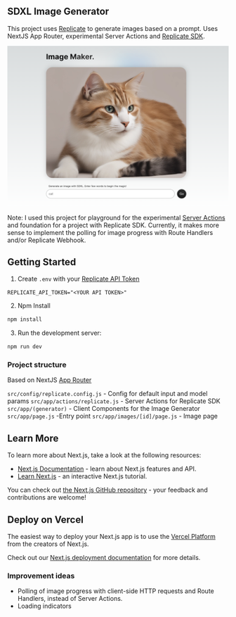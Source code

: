 ## SDXL Image Generator
 This project uses [Replicate](https://replicate.com) to generate images based on a prompt.
 Uses NextJS App Router, experimental Server Actions and [Replicate SDK](https://github.com/replicate/replicate-javascript).
 
![Site preview](public/site-preview.png)


Note: I used this project for playground for the experimental [Server Actions](https://nextjs.org/docs/app/api-reference/functions/server-actions) and foundation for a project with Replicate SDK.
Currently, it makes more sense to implement the polling for image progress with Route Handlers and/or Replicate Webhook.

## Getting Started

1. Create `.env` with your [Replicate API Token](https://replicate.com/account/api-tokens)

```
REPLICATE_API_TOKEN="<YOUR API TOKEN>"
```

2. Npm Install
```bash
npm install
```

3. Run the development server:

```bash
npm run dev
```

### Project structure
Based on NextJS [App Router](https://nextjs.org/docs/app)

`src/config/replicate.config.js` - Config for default input and model params
`src/app/actions/replicate.js` - Server Actions for Replicate SDK
`src/app/(generator)` - Client Components for the Image Generator
`src/app/page.js` -Entry point
`src/app/images/[id]/page.js` - Image page


## Learn More

To learn more about Next.js, take a look at the following resources:

- [Next.js Documentation](https://nextjs.org/docs) - learn about Next.js features and API.
- [Learn Next.js](https://nextjs.org/learn) - an interactive Next.js tutorial.

You can check out [the Next.js GitHub repository](https://github.com/vercel/next.js/) - your feedback and contributions are welcome!

## Deploy on Vercel

The easiest way to deploy your Next.js app is to use the [Vercel Platform](https://vercel.com/new?utm_medium=default-template&filter=next.js&utm_source=create-next-app&utm_campaign=create-next-app-readme) from the creators of Next.js.

Check out our [Next.js deployment documentation](https://nextjs.org/docs/deployment) for more details.

### Improvement ideas
- Polling of image progress with client-side HTTP requests and Route Handlers, instead of Server Actions.
- Loading indicators
